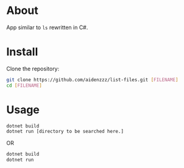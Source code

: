 # About
App similar to `ls` rewritten in C#.

# Install
Clone the repository:

```bash
git clone https://github.com/aidenzzz/list-files.git [FILENAME]
cd [FILENAME]
```
# Usage
```bash
dotnet build
dotnet run [directory to be searched here.]
```

OR
```bash
dotnet build
dotnet run 
```